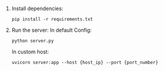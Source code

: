 1. Install dependencies:
    ```
    pip install -r requirements.txt
    ```
   
2. Run the server:
   In default Config:
     ```
     python server.py
     ```
     
   In custom host:
    ```
    uvicorn server:app --host {host_ip} --port {port_number}
    ```
